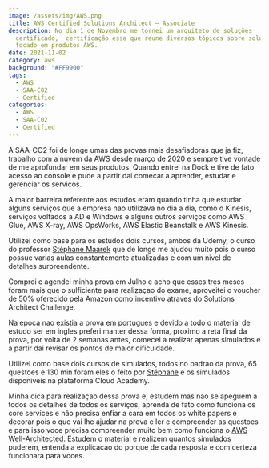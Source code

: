 ```yaml
---
image: /assets/img/AWS.png
title: AWS Certified Solutions Architect – Associate
description: No dia 1 de Novembro me tornei um arquiteto de soluções
  certificado,  certificação essa que reune diversos tópicos sobre soluções
  focado em produtos AWS.
date: 2021-11-02
category: aws
background: "#FF9900"
tags:
  - AWS
  - SAA-C02
  - Certified
categories:
  - AWS
  - SAA-C02
  - Certified
---
```

A SAA-CO2 foi de longe umas das provas mais desafiadoras que ja fiz, trabalho com a nuvem da AWS desde março de 2020 e sempre tive vontade de me aprofundar em seus produtos. Quando entrei na Dock e tive de fato acesso ao console e pude a partir dai comecar a aprender, estudar e gerenciar os servicos.

A maior barreira referente aos estudos eram quando tinha que estudar alguns serviços que a empresa nao utilizava no dia a dia, como o Kinesis, serviços voltados a AD e Windows e alguns outros serviços como AWS Glue, AWS X-ray, AWS OpsWorks, AWS Elastic Beanstalk e AWS Kinesis.

Utilizei como base para os estudos dois cursos, ambos da Udemy, o curso do professor [Stéphane Maarek](https://www.udemy.com/share/102CPB3@xYG1_vYvd3URFpUna_CbcV7QjwWhLa0Lp1qF_ik0f56nHK3xsur_4wy588Aamqh6/) que de longe me ajudou muito pois o curso possue varias aulas constantemente atualizadas e com um nivel de detalhes surpreendente. 

Comprei e agendei minha prova em Julho e acho que esses tres meses foram mais que o sulficiente para realizaçao do exame, aproveitei o voucher de 50% oferecido pela Amazon como incentivo atraves do Solutions Architect Challenge.

Na epoca nao existia a prova em portugues e devido a todo o material de estudo ser em ingles preferi manter dessa forma, proximo a reta final da prova, por volta de 2 semanas antes, comecei a realizar apenas simulados e a partir dai revisar os pontos de maior dificuldade.

Utilizei como base dois cursos de simulados, todos no padrao da prova, 65 questoes e 130 min foram eles o feito por [Stéphane](https://www.udemy.com/share/102Yz63@uEL2psUJtMhsk_W1cREoD9AtJMDatMnZwNCFx5MMtYYrtKbHJKmS9MCi8JCN6ZDB/) e os simulados disponiveis na plataforma Cloud Academy.

Minha dica para realizaçao dessa prova e, estudem mas nao se apeguem a todos os detalhes de todos os serviços, aprenda de fato como funciona os core services e não precisa enfiar a cara em todos os white papers e decorar pois o que vai lhe ajudar na prova e ler e compreender as questoes e para isso voce precisa compreender muito bem como funciona o [AWS Well-Architected](https://aws.amazon.com/pt/architecture/well-architected/). Estudem o material e realizem quantos simulados puderem, entenda a explicacao do porque de cada resposta e com certeza funcionara para voces.

